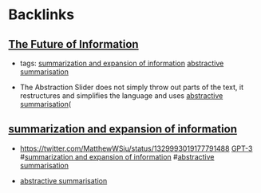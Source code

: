 
# Backlinks
## [The Future of Information](<The Future of Information.md>)
- tags: [summarization and expansion of information](<summarization and expansion of information.md>) [abstractive summarisation](<abstractive summarisation.md>)

- The Abstraction Slider does not simply throw out parts of the text, it restructures and simplifies the language and uses [abstractive summarisation](<abstractive summarisation.md>)(

## [summarization and expansion of information](<summarization and expansion of information.md>)
- https://twitter.com/MatthewWSiu/status/1329993019177791488 [GPT-3](<GPT-3.md>)  #[summarization and expansion of information](<summarization and expansion of information.md>) #[abstractive summarisation](<abstractive summarisation.md>)

- [abstractive summarisation](<abstractive summarisation.md>)

